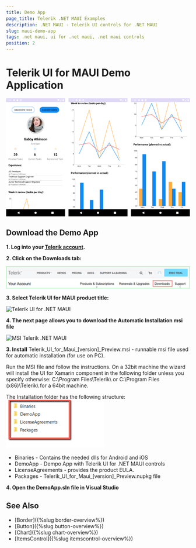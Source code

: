 ```yaml
---
title: Demo App
page_title: Telerik .NET MAUI Examples
description: .NET MAUI - Telerik UI controls for .NET MAUI
slug: maui-demo-app
tags: .net maui, ui for .net maui, .net maui controls
position: 2
---
```


#  Telerik UI for MAUI Demo Application

![Telerik UI for .NET MAUI Demo Application Folder](images/demo.png)

## Download the Demo App

**1. Log into your [Telerik account](https://www.telerik.com/account/).**

**2. Click on the __Downloads__ tab:**

![MAUI Poguct](images/download_product_files_1.png)

**3. Select Telerik UI for MAUI product title:**

![Telerik UI for .NET MAUI](images/download_product_files_2.png)

**4. The next page allows you to download the Automatic Installation msi file**

![MSI Telerik .NET MAUI](images/download_product_files_3.png)

**3. Install** Telerik_UI_for_Maui_[version]_Preview.msi - runnable msi file used for automatic installation (for use on PC).

Run the MSI file and follow the instructions. On a 32bit machine the wizard will install the UI for Xamarin component in the following folder unless you specify otherwise: C:\Program Files\Telerik\ or C:\Program Files (x86)\Telerik\ for a 64bit machine.

The Installation folder has the following structure:
![Telerik UI for MAUI Installation Folder](images/telerik-ui-for-maui-installation-folder.png)

* Binaries - Contains the needed dlls for Android and iOS 
* DemoApp - Dempo App with Telerik UI for .NET MAUI controls
* LicenseAgreements - provides the product EULA.
* Packages - Telerik_UI_for_Maui_[version]_Preview.nupkg file

**4. Open the DemoApp.sln file in Visual Studio**

## See Also

* [Border]({%slug border-overview%})
* [Button]({%slug button-overview%})
* [Chart]({%slug chart-overview%})
* [ItemsControl]({%slug itemscontrol-overview%})
